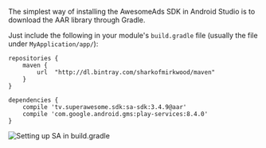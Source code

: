 The simplest way of installing the AwesomeAds SDK in Android Studio is to download the AAR library through Gradle.

Just include the following in your module's `build.gradle` file (usually the file under `MyApplication/app/`):

```
repositories {
    maven {
        url  "http://dl.bintray.com/sharkofmirkwood/maven"
    }
}

dependencies {
    compile 'tv.superawesome.sdk:sa-sdk:3.4.9@aar'
    compile 'com.google.android.gms:play-services:8.4.0'
}
```

![](img/android_gradle_setup.png "Setting up SA in build.gradle")
